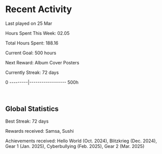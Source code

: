 # Recent Activity
Last played on 25 Mar  

Hours Spent This Week: 02.05  

Total Hours Spent: 188.16  

Current Goal: 500 hours  

Next Reward: Album Cover Posters 

Currently Streak: 72 days 

0 ---------|------------------ 500h  
<br><br>

## Global Statistics
Best Streak: 72 days

Rewards received: Samsa, Sushi

Achievements received: Hello World (Oct. 2024), Blitzkrieg (Dec. 2024), Gear 1 (Jan. 2025), Cyberbullying (Feb. 2025), Gear 2 (Mar. 2025)
